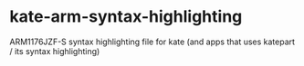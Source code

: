 # kate-arm-syntax-highlighting
ARM1176JZF-S syntax highlighting file for kate (and apps that uses katepart / its syntax highlighting)
